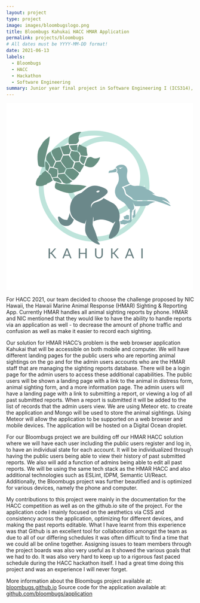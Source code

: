 ```yaml
---
layout: project
type: project
image: images/bloombugslogo.png
title: Bloombugs Kahukai HACC HMAR Application
permalink: projects/bloombugs
# All dates must be YYYY-MM-DD format!
date: 2021-06-13
labels:
  - Bloombugs
  - HACC
  - Hackathon
  - Software Engineering
summary: Junior year final project in Software Engineering I (ICS314), an application implemented for Hawai'i Annual Code Challenge 2021 for Hawai'i Marine Animal Response.
---
```


<img class="ui small right floated image" src="../images/kahukailogo.png">

For HACC 2021, our team decided to choose the challenge proposed by NIC Hawaii, the Hawaii Marine Animal Response (HMAR) Sighting & Reporting App. Currently HMAR handles all animal sighting reports by phone. HMAR and NIC mentioned that they would like to have the ability to handle reports via an application as well - to decrease the amount of phone traffic and confusion as well as make it easier to record each sighting.

Our solution for HMAR HACC’s problem is the web browser application Kahukai that will be accessible on both mobile and computer. We will have different landing pages for the public users who are reporting animal sightings on the go and for the admin users accounts who are the HMAR staff that are managing the sighting reports database. There will be a login page for the admin users to access these additional capabilities. The public users will be shown a landing page with a link to the animal in distress form, animal sighting form, and a more information page. The admin users will have a landing page with a link to submitting a report, or viewing a log of all past submitted reports. When a report is submitted it will be added to the list of records that the admin users view. We are using Meteor etc. to create the application and Mongo will be used to store the animal sightings. Using Meteor will allow the application to be supported on a web browser and mobile devices. The application will be hosted on a Digital Ocean droplet.

For our Bloombugs project we are building off our HMAR HACC solution where we will have each user including the public users register and log in, to have an individual state for each account. It will be individualized through having the public users being able to view their history of past submitted reports. We also will add a function of admins being able to edit all past reports. We will be using the same tech stack as the HMAR HACC and also additional technologies such as ESLint, IDPM, Semantic UI/React. Additionally, the Bloombugs project was further beautified and is optimized for various devices, namely the phone and computer. 

My contributions to this project were mainly in the documentation for the HACC competition as well as on the github.io site of the project. For the application code I mainly focused on the aesthetics via CSS and consistency across the application, optimizing for different devices, and making the past reports editable. What I have learnt from this experience was that Github is an excellent tool for collaboration amongst the team as due to all of our differing schedules it was often difficult to find a time that we could all be online together. Assigning issues to team members through the project boards was also very useful as it showed the various goals that we had to do. It was also very hard to keep up to a rigorous fast paced schedule during the HACC hackathon itself. I had a great time doing this project and was an experience I will never forget. 

More information about the Bloombugs project available at: [bloombugs.github.io](https://bloombugs.github.io/)
Source code for the application available at: [github.com/bloombugs/application](https://github.com/bloombugs/application)
